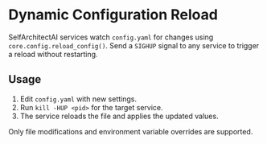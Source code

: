 # Dynamic Configuration Reload

SelfArchitectAI services watch `config.yaml` for changes using `core.config.reload_config()`.
Send a `SIGHUP` signal to any service to trigger a reload without restarting.

## Usage

1. Edit `config.yaml` with new settings.
2. Run `kill -HUP <pid>` for the target service.
3. The service reloads the file and applies the updated values.

Only file modifications and environment variable overrides are supported.
